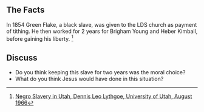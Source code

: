 ## The Facts

In 1854 Green Flake, a black slave, was given to the LDS church as payment of
tithing.  He then worked for 2 years for Brigham Young and Heber Kimball,
before gaining his liberty. [^1]

[^1]: [Negro Slavery in Utah, Dennis Leo Lythgoe, University of Utah, August 1966](http://cdmbuntu.lib.utah.edu/utils/getfile/collection/etd2/id/1565/filename/1453.pdf)

## Discuss

* Do you think keeping this slave for two years was the moral choice?
* What do you think Jesus would have done in this situation?
